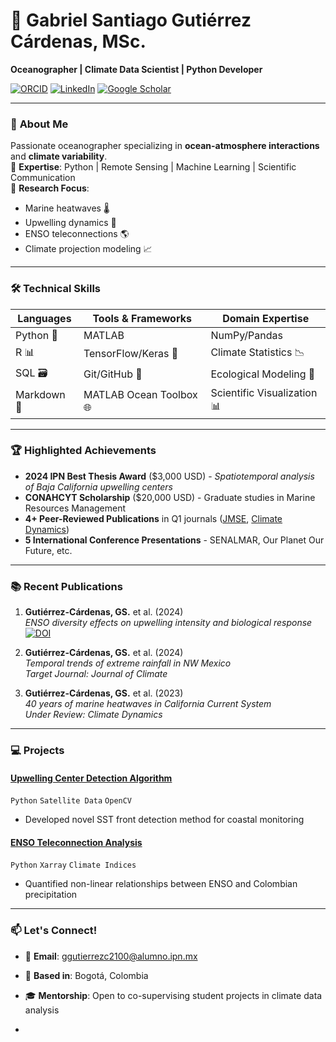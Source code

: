 # 🌊 Gabriel Santiago Gutiérrez Cárdenas, MSc.  
**Oceanographer | Climate Data Scientist | Python Developer**

[![ORCID](https://img.shields.io/badge/ORCID-0000--0002--3915--7684-blue)](https://orcid.org/0000-0002-3915-7684) 
[![LinkedIn](https://img.shields.io/badge/LinkedIn-Connect-blue?logo=linkedin)](https://www.linkedin.com/in/gabriel-santiago-gutiérrez-cárdenas) 
[![Google Scholar](https://img.shields.io/badge/Google_Scholar-Read-white?logo=google-scholar)](https://scholar.google.com/citations?user=YOUR_ID)

---

### 🔬 **About Me**  
Passionate oceanographer specializing in **ocean-atmosphere interactions** and **climate variability**.  
🔹 **Expertise**: Python | Remote Sensing | Machine Learning | Scientific Communication  
🔹 **Research Focus**:  
  - Marine heatwaves 🌡️  
  - Upwelling dynamics 🌊  
  - ENSO teleconnections 🌎  
  - Climate projection modeling 📈  

---

### 🛠️ **Technical Skills**  
| **Languages**       | **Tools & Frameworks**      | **Domain Expertise**          |
|----------------------|-----------------------------|--------------------------------|
| Python 🐍           | MATLAB | NumPy/Pandas     | Satellite Data Analysis 🛰️  |
| R 📊                | TensorFlow/Keras 🤖         | Climate Statistics 📉         |
| SQL 🗃️             | Git/GitHub 🐙               | Ecological Modeling 🌿        |
| Markdown 📝         | MATLAB Ocean Toolbox 🌐     | Scientific Visualization 📊   |

---

### 🏆 **Highlighted Achievements**  
- **2024 IPN Best Thesis Award** ($3,000 USD) - *Spatiotemporal analysis of Baja California upwelling centers*  
- **CONAHCYT Scholarship** ($20,000 USD) - Graduate studies in Marine Resources Management  
- **4+ Peer-Reviewed Publications** in Q1 journals ([JMSE](https://doi.org/10.3390/jmse12071061), [Climate Dynamics](https://doi.org/10.1007/s00382-024-XXXXX))  
- **5 International Conference Presentations** - SENALMAR, Our Planet Our Future, etc.  

---

### 📚 **Recent Publications**  
1. **Gutiérrez-Cárdenas, GS.** et al. (2024)  
   *ENSO diversity effects on upwelling intensity and biological response*  
   [![DOI](https://img.shields.io/badge/DOI-10.3390%2Fjmse12071061-blue)](https://doi.org/10.3390/jmse12071061)  

2. **Gutiérrez-Cárdenas, GS.** et al. (2024)  
   *Temporal trends of extreme rainfall in NW Mexico*  
   *Target Journal: Journal of Climate*  

3. **Gutiérrez-Cárdenas, GS.** et al. (2023)  
   *40 years of marine heatwaves in California Current System*  
   *Under Review: Climate Dynamics*  

---

### 💻 **Projects**  
#### [**Upwelling Center Detection Algorithm**](https://github.com/yourrepo)  
`Python` `Satellite Data` `OpenCV`  
- Developed novel SST front detection method for coastal monitoring  

#### [**ENSO Teleconnection Analysis**](https://github.com/yourrepo)  
`Python` `Xarray` `Climate Indices`  
- Quantified non-linear relationships between ENSO and Colombian precipitation  

---

### 📫 **Let's Connect!**  
- 📧 **Email**: ggutierrezc2100@alumno.ipn.mx  
- 📍 **Based in**: Bogotá, Colombia  
- 🎓 **Mentorship**: Open to co-supervising student projects in climate data analysis  


- 
